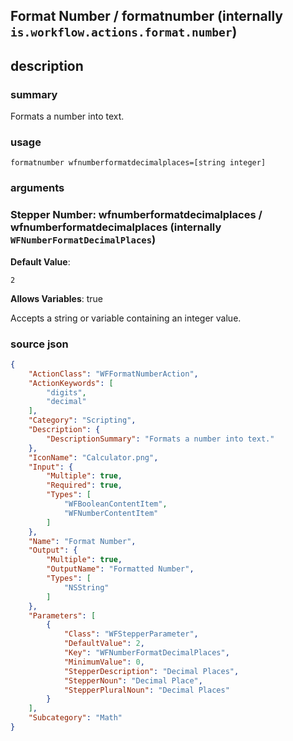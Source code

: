 
## Format Number / formatnumber (internally `is.workflow.actions.format.number`)



## description
### summary
Formats a number into text.


### usage
`formatnumber wfnumberformatdecimalplaces=[string integer]`

### arguments
### Stepper Number: wfnumberformatdecimalplaces / wfnumberformatdecimalplaces (internally `WFNumberFormatDecimalPlaces`)
**Default Value**:
```
2
```
**Allows Variables**: true



Accepts a string 
or variable
containing an integer value.

### source json

```json
{
	"ActionClass": "WFFormatNumberAction",
	"ActionKeywords": [
		"digits",
		"decimal"
	],
	"Category": "Scripting",
	"Description": {
		"DescriptionSummary": "Formats a number into text."
	},
	"IconName": "Calculator.png",
	"Input": {
		"Multiple": true,
		"Required": true,
		"Types": [
			"WFBooleanContentItem",
			"WFNumberContentItem"
		]
	},
	"Name": "Format Number",
	"Output": {
		"Multiple": true,
		"OutputName": "Formatted Number",
		"Types": [
			"NSString"
		]
	},
	"Parameters": [
		{
			"Class": "WFStepperParameter",
			"DefaultValue": 2,
			"Key": "WFNumberFormatDecimalPlaces",
			"MinimumValue": 0,
			"StepperDescription": "Decimal Places",
			"StepperNoun": "Decimal Place",
			"StepperPluralNoun": "Decimal Places"
		}
	],
	"Subcategory": "Math"
}
```
